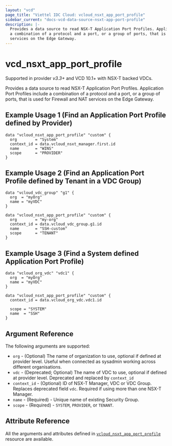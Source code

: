 ```yaml
---
layout: "vcd"
page_title: "Viettel IDC Cloud: vcloud_nsxt_app_port_profile"
sidebar_current: "docs-vcd-data-source-nsxt-app-port-profile"
description: |-
  Provides a data source to read NSX-T Application Port Profiles. Application Port Profiles include 
  a combination of a protocol and a port, or a group of ports, that is used for Firewall and NAT
  services on the Edge Gateway.
---
```


# vcd\_nsxt\_app\_port\_profile

Supported in provider *v3.3+* and VCD 10.1+ with NSX-T backed VDCs.

Provides a data source to read NSX-T Application Port Profiles. Application Port Profiles include a
combination of a protocol and a port, or a group of ports, that is used for Firewall and NAT
services on the Edge Gateway.

## Example Usage 1 (Find an Application Port Profile defined by Provider)

```hcl
data "vcloud_nsxt_app_port_profile" "custom" {
  org        = "System"
  context_id = data.vcloud_nsxt_manager.first.id
  name       = "WINS"
  scope      = "PROVIDER"
}
```

## Example Usage 2 (Find an Application Port Profile defined by Tenant in a VDC Group)

```hcl
data "vcloud_vdc_group" "g1" {
  org  = "myOrg"
  name = "myVDC"
}

data "vcloud_nsxt_app_port_profile" "custom" {
  org        = "my-org"
  context_id = data.vcloud_vdc_group.g1.id
  name       = "SSH-custom"
  scope      = "TENANT"
}
```

## Example Usage 3 (Find a System defined Application Port Profile)

```hcl
data "vcloud_org_vdc" "vdc1" {
  org  = "myOrg"
  name = "myVDC"
}

data "vcloud_nsxt_app_port_profile" "custom" {
  context_id = data.vcloud_org_vdc.vdc1.id

  scope = "SYSTEM"
  name  = "SSH"
}
```

## Argument Reference

The following arguments are supported:

* `org` - (Optional) The name of organization to use, optional if defined at provider level. Useful
  when connected as sysadmin working across different organisations.
* `vdc` - (Deprecated; Optional) The name of VDC to use, optional if defined at provider level.
  Deprecated and replaced by `context_id`
* `context_id` - (Optional) ID of NSX-T Manager, VDC or VDC Group. Replaces deprecated field `vdc`. Required if using more than one NSX-T Manager.
* `name` - (Required)  - Unique name of existing Security Group.
* `scope` - (Required)  - `SYSTEM`, `PROVIDER`, or `TENANT`.

## Attribute Reference

All the arguments and attributes defined in
[`vcloud_nsxt_app_port_profile`](/providers/terraform-viettelidc/vcloud/latest/docs/resources/nsxt_app_port_profile) resource
are available.
